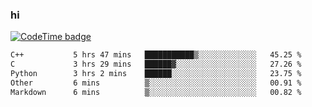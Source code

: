 ### hi  


<!--
**passer12/passer12** is a ✨ _special_ ✨ repository because its `README.md` (this file) appears on your GitHub profile.

Here are some ideas to get you started:

- 🔭 I’m currently working on ...
- 🌱 I’m currently learning ...
- 👯 I’m looking to collaborate on ...
- 🤔 I’m looking for help with ...
- 💬 Ask me about ...
- 📫 How to reach me: ...
- 😄 Pronouns: ...
- ⚡ Fun fact: ...
-->
<!--[![Top Langs](https://github-readme-stats.vercel.app/api/top-langs/?username=passer12&show_icons=true&theme=radical&count_private=true)](https://github.com/anuraghazra/github-readme-stats)-->
<!--[![Anurag's GitHub stats](https://github-readme-stats.vercel.app/api?username=passer12&show_icons=true&theme=radical&count_private=true)](https://github.com/anuraghazra/github-readme-stats)-->


[![CodeTime badge](https://img.shields.io/endpoint?style=social&url=https%3A%2F%2Fapi.codetime.dev%2Fshield%3Fid%3D20950%26project%3D%26in%3D0)](https://codetime.dev)

<!--START_SECTION:waka-->

```txt
C++           5 hrs 47 mins   ███████████▒░░░░░░░░░░░░░   45.25 %
C             3 hrs 29 mins   ██████▓░░░░░░░░░░░░░░░░░░   27.26 %
Python        3 hrs 2 mins    ██████░░░░░░░░░░░░░░░░░░░   23.75 %
Other         6 mins          ▒░░░░░░░░░░░░░░░░░░░░░░░░   00.91 %
Markdown      6 mins          ▒░░░░░░░░░░░░░░░░░░░░░░░░   00.82 %
```

<!--END_SECTION:waka-->

